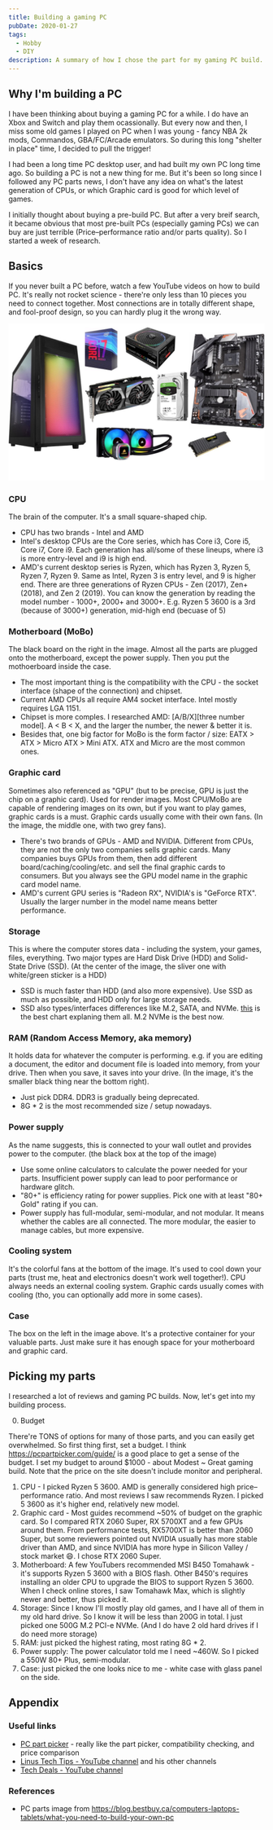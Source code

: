 ```yaml
---
title: Building a gaming PC
pubDate: 2020-01-27
tags:
  - Hobby
  - DIY
description: A summary of how I chose the part for my gaming PC build.
---
```


## Why I'm building a PC

I have been thinking about buying a gaming PC for a while. I do have an Xbox and Switch and play them ocassionally. But every now and then, I miss some old games I played on PC when I was young - fancy NBA 2k mods, Commandos, GBA/FC/Arcade emulators. So during this long "shelter in place" time, I decided to pull the trigger!


I had been a long time PC desktop user, and had built my own PC long time ago. So building a PC is not a new thing for me. But it's been so long since I followed any PC parts news, I don't have any idea on what's the latest generation of CPUs, or which Graphic card is good for which level of games.

I initially thought about buying a pre-build PC. But after a very breif search, it became obvious that most pre-built PCs (especially gaming PCs) we can buy are just terrible (Price–performance ratio and/or parts quality). So I started a week of research.

## Basics

If you never built a PC before, watch a few YouTube videos on how to build PC. It's really not rocket science - there're only less than 10 pieces you need to connect together. Most connections are in totally different shape, and fool-proof design, so you can hardly plug it the wrong way.

![pc parts](../../assets/pc-parts.jpg)

### CPU

The brain of the computer. It's a small square-shaped chip.

- CPU has two brands - Intel and AMD
- Intel's desktop CPUs are the Core series, which has Core i3, Core i5, Core i7, Core i9. Each generation has all/some of these lineups, where i3 is more entry-level and i9 is high end.
- AMD's current desktop series is Ryzen, which has Ryzen 3, Ryzen 5, Ryzen 7, Ryzen 9. Same as Intel, Ryzen 3 is entry level, and 9 is higher end. There are three generations of Ryzen CPUs - Zen (2017), Zen+ (2018), and Zen 2 (2019). You can know the generation by reading the model number - 1000+, 2000+ and 3000+. E.g. Ryzen 5 3600 is a 3rd (because of 3000+) generation, mid-high end (becuase of 5)

### Motherboard (MoBo)

The black board on the right in the image. Almost all the parts are plugged onto the motherboard, except the power supply. Then you put the mothoerboard inside the case.

- The most important thing is the compatibility with the CPU - the socket interface (shape of the connection) and chipset.
- Current AMD CPUs all require AM4 socket interface. Intel mostly requires LGA 1151.
- Chipset is more comples. I researched AMD: [A/B/X][three number model]. A < B < X, and the larger the number, the newer & better it is.
- Besides that, one big factor for MoBo is the form factor / size: EATX > ATX > Micro ATX > Mini ATX. ATX and Micro are the most common ones.

### Graphic card

Sometimes also referenced as "GPU" (but to be precise, GPU is just the chip on a graphic card). Used for render images. Most CPU/MoBo are capable of rendering images on its own, but if you want to play games, graphic cards is a must. Graphic cards usually come with their own fans. (In the image, the middle one, with two grey fans).

- There's two brands of GPUs - AMD and NVIDIA. Different from CPUs, they are not the only two companies sells graphic cards. Many companies buys GPUs from them, then add different board/caching/cooling/etc. and sell the final graphic cards to consumers. But you always see the GPU model name in the graphic card model name.
- AMD's current GPU series is "Radeon RX", NVIDIA's is "GeForce RTX". Usually the larger number in the model name means better performance.

### Storage

This is where the computer stores data - including the system, your games, files, everything. Two major types are Hard Disk Drive (HDD) and Solid-State Drive (SSD). (At the center of the image, the sliver one with white/green sticker is a HDD)
  
- SSD is much faster than HDD (and also more expensive). Use SSD as much as possible, and HDD only for large storage needs.
- SSD also types/interfaces differences like M.2, SATA, and NVMe. [this](https://youtu.be/kx0ynC8Thlw?t=199) is the best chart explaning them all. M.2 NVMe is the best now.

### RAM (Random Access Memory, aka memory)

It holds data for whatever the computer is performing. e.g. if you are editing a document, the editor and document file is loaded into memory, from your drive. Then when you save, it saves into your drive. (In the image, it's the smaller black thing near the bottom right).

- Just pick DDR4. DDR3 is gradually being deprecated.
- 8G * 2 is the most recommended size / setup nowadays.

### Power supply

As the name suggests, this is connected to your wall outlet and provides power to the computer. (the black box at the top of the image)

- Use some online calculators to calculate the power needed for your parts. Insufficient power supply can lead to poor performance or hardware glitch.
- "80+" is efficiency rating for power supplies. Pick one with at least "80+ Gold" rating if you can.
- Power supply has full-modular, semi-modular, and not modular. It means whether the cables are all connected. The more modular, the easier to manage cables, but more expensive.

### Cooling system

It's the colorful fans at the bottom of the image. It's used to cool down your parts (trust me, heat and electronics doesn't work well together!). CPU always needs an external cooling system. Graphic cards usually comes with cooling (tho, you can optionally add more in some cases).

### Case

The box on the left in the image above. It's a protective container for your valuable parts. Just make sure it has enough space for your motherboard and graphic card.

## Picking my parts

I researched a lot of reviews and gaming PC builds. Now, let's get into my building process.

0. Budget

There're TONS of options for many of those parts, and you can easily get overwhelmed. So first thing first, set a budget. I think https://pcpartpicker.com/guide/ is a good place to get a sense of the budget. I set my budget to around $1000 - about Modest ~ Great gaming build. Note that the price on the site doesn't include monitor and peripheral.

1. CPU - I picked Ryzen 5 3600. AMD is generally considered high price–performance ratio. And most reviews I saw recommends Ryzen. I picked 5 3600 as it's higher end, relatively new model.
1. Graphic card - Most guides recommend ~50% of budget on the graphic card. So I compared RTX 2060 Super, RX 5700XT and a few GPUs around them. From performance tests, RX5700XT is better than 2060 Super, but some reviewers pointed out NVIDIA usually has more stable driver than AMD, and since NVIDIA has more hype in Silicon Valley / stock market :smile:. I chose RTX 2060 Super.
1. Motherboard: A few YouTubers recommended MSI B450 Tomahawk - it's supports Ryzen 5 3600 with a BIOS flash. Other B450's requires installing an older CPU to upgrade the BIOS to support Ryzen 5 3600. When I check online stores, I saw Tomahawk Max, which is slightly newer and better, thus picked it.
1. Storage: Since I know I'll mostly play old games, and I have all of them in my old hard drive. So I know it will be less than 200G in total. I just picked one 500G M.2 PCI-e NVMe. (And I do have 2 old hard drives if I do need more storage)
1. RAM: just picked the highest rating, most rating 8G * 2.
1. Power supply: The power calculator told me I need ~460W. So I picked a 550W 80+ Plus, semi-modular.
1. Case: just picked the one looks nice to me - white case with glass panel on the side.

## Appendix

### Useful links

- [PC part picker](https://pcpartpicker.com/) - really like the part picker, compatibility checking, and price comparison
- [Linus Tech Tips - YouTube channel](https://www.youtube.com/user/LinusTechTips) and his other channels
- [Tech Deals - YouTube channel](https://www.youtube.com/channel/UCCss3QxegBkF8BAetIo0qXA)

### References

- PC parts image from https://blog.bestbuy.ca/computers-laptops-tablets/what-you-need-to-build-your-own-pc

